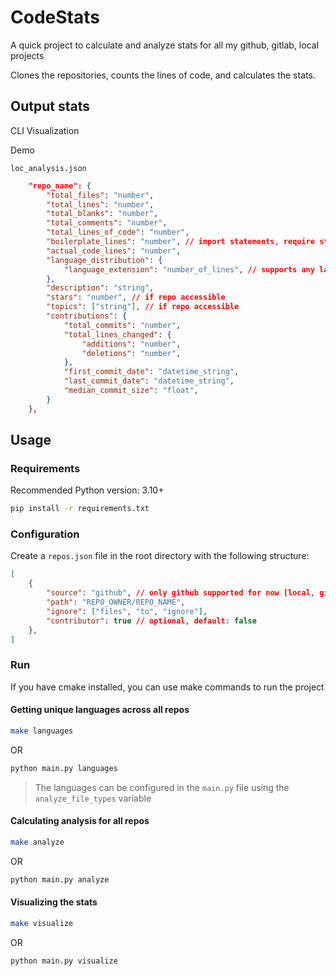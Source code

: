 # CodeStats
A quick project to calculate and analyze stats for all my github, gitlab, local projects

Clones the repositories, counts the lines of code, and calculates the stats.

## Output stats

CLI Visualization

Demo

`loc_analysis.json`
```json
    "repo_name": {
        "total_files": "number",
        "total_lines": "number",
        "total_blanks": "number",
        "total_comments": "number",
        "total_lines_of_code": "number",
        "boilerplate_lines": "number", // import statements, require statements, etc for now
        "actual_code_lines": "number",
        "language_distribution": {
            "language_extension": "number_of_lines", // supports any language can be configured as below
        },
        "description": "string",
        "stars": "number", // if repo accessible
        "topics": ["string"], // if repo accessible
        "contributions": {
            "total_commits": "number",
            "total_lines_changed": {
                "additions": "number",
                "deletions": "number",
            },
            "first_commit_date": "datetime_string",
            "last_commit_date": "datetime_string",
            "median_commit_size": "float",
        }
    },
```

## Usage

### Requirements

Recommended Python version: 3.10+
```bash
pip install -r requirements.txt
```

### Configuration

Create a `repos.json` file in the root directory with the following structure:

```json
[
    {
        "source": "github", // only github supported for now [local, gitlab to be added]
        "path": "REPO_OWNER/REPO_NAME",
        "ignore": ["files", "to", "ignore"],
        "contributor": true // optional, default: false
    },
]
```

### Run

If you have cmake installed, you can use make commands to run the project

#### Getting unique languages across all repos
```bash
make languages
```
OR
```bash
python main.py languages
```

> The languages can be configured in the `main.py` file using the `analyze_file_types` variable

#### Calculating analysis for all repos
```bash
make analyze
```
OR
```bash
python main.py analyze
```

#### Visualizing the stats
```bash
make visualize
```
OR
```bash
python main.py visualize
```